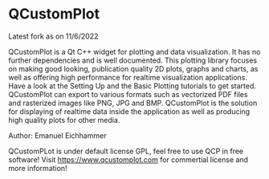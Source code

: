 # QCustomPlot

Latest fork as on 11/6/2022

QCustomPlot is a Qt C++ widget for plotting and data visualization. It has no further dependencies and is well documented. This plotting library focuses on making good looking, publication quality 2D plots, graphs and charts, as well as offering high performance for realtime visualization applications. Have a look at the Setting Up and the Basic Plotting tutorials to get started.  QCustomPlot can export to various formats such as vectorized PDF files and rasterized images like PNG, JPG and BMP. QCustomPlot is the solution for displaying of realtime data inside the application as well as producing high quality plots for other media.

Author: Emanuel Eichhammer

QCustomPLot is under default license GPL, feel free to use QCP in free software! Visit https://www.qcustomplot.com for commertial license and more information!
